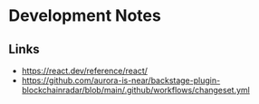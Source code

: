 # Development Notes

## Links

- <https://react.dev/reference/react/>
- <https://github.com/aurora-is-near/backstage-plugin-blockchainradar/blob/main/.github/workflows/changeset.yml>
